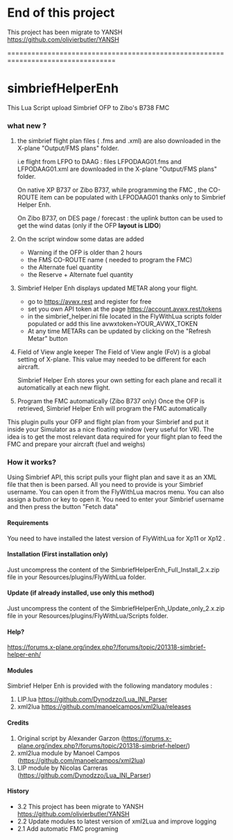 # End of this project
This project has been migrate to YANSH https://github.com/olivierbutler/YANSH

=================================================================================


# simbriefHelperEnh
This Lua Script upload Simbrief OFP to Zibo's B738 FMC

### what new ?
1. the simbrief flight plan files ( .fms and .xml) are also
    downloaded in the X-plane "Output/FMS plans" folder.

    i.e flight from LFPO to DAAG : files LFPODAAG01.fms and
    LFPODAAG01.xml are downloaded in the X-plane "Output/FMS plans"
    folder.

    On native XP B737 or Zibo B737, while programming the FMC , the
    CO-ROUTE item can be populated with LFPODAAG01 thanks only to
    Simbrief Helper Enh.

    On Zibo B737, on DES page / forecast : the uplink button can be used
    to get the wind datas (only if the OFP **layout is LIDO**)
    
2. On the script window some datas are added
    - Warning if the OFP is older than 2 hours
    - the FMS CO-ROUTE name ( needed to program the FMC)
    - the Alternate fuel quantity
    - the Reserve + Alternate fuel quantity
    
3. Simbrief Helper Enh displays updated METAR along your flight.
    - go to https://avwx.rest and register for free
    - set you own API token at the page https://account.avwx.rest/tokens
    - in the simbrief_helper.ini file located in the FlyWithLua scripts folder populated or add this line
avwxtoken=YOUR_AVWX_TOKEN
    - At any time METARs can be updated by clicking on the "Refresh Metar" button

4. Field of View angle keeper
    The Field of View angle (FoV) is a global setting of X-plane. This
    value may needed to be different for each aircraft.
    
    Simbrief Helper Enh stores your own setting for each plane and
    recall it automatically at each new flight.

5. Program the FMC automatically (Zibo B737 only)
Once the OFP is retrieved, Simbrief Helper Enh will program the FMC automatically

This plugin pulls your OFP and flight plan from your Simbrief and put it inside your Simulator as a nice floating window (very useful for VR).
The idea is to get the most relevant data required for your flight plan to feed the FMC and prepare your aircraft (fuel and weighs)

### How it works?
Using Simbrief API, this script pulls your flight plan and save it as an XML file that then is been parsed. All you need to provide is your Simbrief username.
You can open it from the FlyWithLua macros menu. You can also assign a button or key to open it.
You need to enter your Simbrief username and then press the button "Fetch data"

#### Requirements
You need to have installed the latest version of FlyWithLua for Xp11 or Xp12 .

#### Installation (First installation only)
Just uncompress the content of the SimbriefHelperEnh_Full_Install_2.x.zip file in your Resources/plugins/FlyWithLua folder.

#### Update (if already installed, use only this method)
Just uncompress the content of the SimbriefHelperEnh_Update_only_2.x.zip file in your Resources/plugins/FlyWithLua/Scripts folder.

#### Help?
https://forums.x-plane.org/index.php?/forums/topic/201318-simbrief-helper-enh/

#### Modules
Simbrief Helper Enh is provided with the following mandatory modules :
1. LIP.lua https://github.com/Dynodzzo/Lua_INI_Parser
2. xml2lua https://github.com/manoelcampos/xml2lua/releases

#### Credits
1. Original script by Alexander Garzon (https://forums.x-plane.org/index.php?/forums/topic/201318-simbrief-helper/)
2. xml2lua module by Manoel Campos (https://github.com/manoelcampos/xml2lua)
3. LIP module by Nicolas Carreras (https://github.com/Dynodzzo/Lua_INI_Parser)

#### History
- 3.2 This project has been migrate to YANSH https://github.com/olivierbutler/YANSH
- 2.2 Update modules to latest version of xml2Lua and improve logging
- 2.1 Add automatic FMC programing